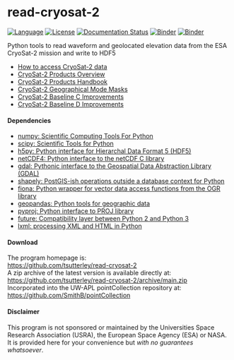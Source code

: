 read-cryosat-2
==============

[![Language](https://img.shields.io/badge/python-v3.7-green.svg)](https://www.python.org/)
[![License](https://img.shields.io/badge/license-MIT-green.svg)](https://github.com/tsutterley/read-cryosat-2/blob/main/LICENSE)
[![Documentation Status](https://readthedocs.org/projects/read-cryosat-2/badge/?version=latest)](https://read-cryosat-2.readthedocs.io/en/latest/?badge=latest)
[![Binder](https://mybinder.org/badge_logo.svg)](https://mybinder.org/v2/gh/tsutterley/read-cryosat-2/main)
[![Binder](https://binder.pangeo.io/badge.svg)](https://binder.pangeo.io/v2/gh/tsutterley/read-cryosat-2/main)

Python tools to read waveform and geolocated elevation data from the ESA CryoSat-2 mission and write to HDF5

- [How to access CryoSat-2 data](https://earth.esa.int/web/guest/-/how-to-access-cryosat-data-6842)
- [CryoSat-2 Products Overview](https://earth.esa.int/web/guest/-/products-overview-6975)
- [CryoSat-2 Products Handbook](https://earth.esa.int/documents/10174/125272/CryoSat_Product_Handbook)
- [CryoSat-2 Geographical Mode Masks](https://earth.esa.int/web/guest/-/geographical-mode-mask-7107)
- [CryoSat-2 Baseline C Improvements](https://earth.esa.int/documents/10174/1773005/C2-Evolution-BaselineC-Level2-V3)
- [CryoSat-2 Baseline D Improvements](https://earth.esa.int/documents/10174/1773005/CryoSat-Baseline-D-Evolutions.pdf)

#### Dependencies
- [numpy: Scientific Computing Tools For Python](https://numpy.org)
- [scipy: Scientific Tools for Python](https://docs.scipy.org/doc//)
- [h5py: Python interface for Hierarchal Data Format 5 (HDF5)](http://h5py.org)
- [netCDF4: Python interface to the netCDF C library](https://unidata.github.io/netcdf4-python/netCDF4/index.html)
- [gdal: Pythonic interface to the Geospatial Data Abstraction Library (GDAL)](https://pypi.python.org/pypi/GDAL)
- [shapely: PostGIS-ish operations outside a database context for Python](http://toblerity.org/shapely/index.html)
- [fiona: Python wrapper for vector data access functions from the OGR library](https://fiona.readthedocs.io/en/latest/manual.html)
- [geopandas: Python tools for geographic data](http://geopandas.readthedocs.io/)
- [pyproj: Python interface to PROJ library](https://pypi.org/project/pyproj/)
- [future: Compatibility layer between Python 2 and Python 3](http://python-future.org/)
- [lxml: processing XML and HTML in Python](https://pypi.python.org/pypi/lxml)

#### Download
The program homepage is:  
https://github.com/tsutterley/read-cryosat-2  
A zip archive of the latest version is available directly at:  
https://github.com/tsutterley/read-cryosat-2/archive/main.zip  
Incorporated into the UW-APL pointCollection repository at:  
https://github.com/SmithB/pointCollection  

#### Disclaimer
This program is not sponsored or maintained by the Universities Space Research Association (USRA), the European Space Agency (ESA) or NASA.  It is provided here for your convenience but _with no guarantees whatsoever_.

